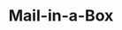 ---
git: https://github.com/mail-in-a-box/mailinabox
logohandle: mailinaboxemail
sort: mailinabox
title: Mail-in-a-Box
twitter: https://x.com/mailinabox
website: https://mailinabox.email/
---